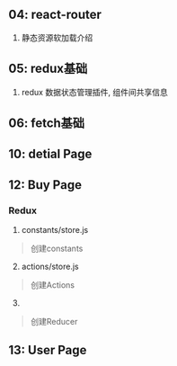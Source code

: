 ## 04: react-router
1. 静态资源软加载介绍



## 05: redux基础
1. redux 数据状态管理插件, 组件间共享信息



## 06: fetch基础



## 10: detial Page



## 12: Buy Page
### Redux
1. constants/store.js 
> 创建constants
2. actions/store.js
> 创建Actions
3. 
> 创建Reducer



## 13: User Page
